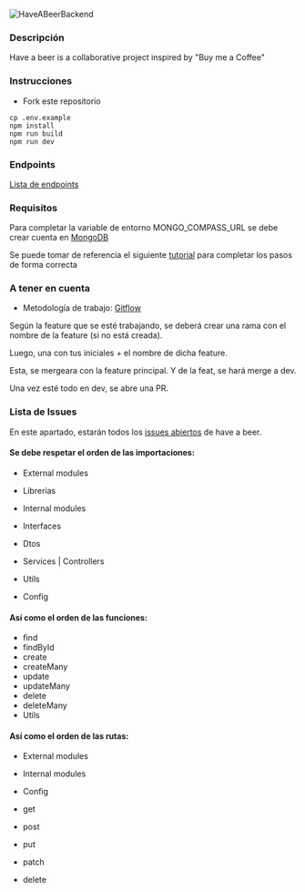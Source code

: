 ![HaveABeerBackend](https://user-images.githubusercontent.com/66213550/180589683-c7fe56cf-9fc1-4e6f-8d55-7df5e0ce91c6.png)


### Descripción
Have a beer is a collaborative project inspired by "Buy me a Coffee"

### Instrucciones 
- Fork este repositorio
```
cp .env.example
npm install
npm run build
npm run dev
```

### Endpoints
[Lista de endpoints](https://documenter.getpostman.com/view/18310822/UzQypNrp)

### Requisitos

Para completar la variable de entorno MONGO_COMPASS_URL se debe crear cuenta en [MongoDB](https://www.mongodb.com/)

Se puede tomar de referencia el siguiente [tutorial](https://brahianpdev.rocks/introduccin-al-backend-con-arquitectura-en-capas#2a292225596d479bad1d684d80099425ss) para completar los pasos de forma correcta

### A tener en cuenta

- Metodología de trabajo: [Gitflow](https://www.atlassian.com/es/git/tutorials/comparing-workflows/gitflow-workflow#:~:text=Gitflow%20es%20un%20modelo%20alternativo,vez%20y%20quien%20lo%20populariz%C3%B3.)

Según la feature que se esté trabajando, se deberá crear una rama con el nombre de la feature (si no está creada).

Luego, una con tus iniciales + el nombre de dicha feature. 

Esta, se mergeara con la feature principal. Y de la feat, se hará merge a dev.

Una vez esté todo en dev, se abre una PR.

### Lista de Issues
En este apartado, estarán todos los [issues abiertos](https://github.com/brahianpdev/haveabeer/issues) de have a beer. 

#### Se debe respetar el orden de las importaciones:
- External modules
- Librerias

- Internal modules
- Interfaces
- Dtos
- Services | Controllers
- Utils
- Config

#### Así como el orden de las funciones:

- find
- findById
- create
- createMany
- update
- updateMany
- delete
- deleteMany
- Utils

#### Así como el orden de las rutas:

- External modules
- Internal modules
- Config

- get
- post
- put
- patch
- delete

